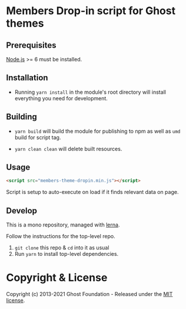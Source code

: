 # Members Drop-in script for Ghost themes

## Prerequisites

[Node.js](http://nodejs.org/) >= 6 must be installed.

## Installation

- Running `yarn install` in the module's root directory will install everything you need for development.

## Building

- `yarn build` will build the module for publishing to npm as well as `umd` build for script tag.

- `yarn clean clean` will delete built resources.


## Usage

```html
<script src="members-theme-dropin.min.js"></script>
```

Script is setup to auto-execute on load if it finds relevant data on page.

## Develop

This is a mono repository, managed with [lerna](https://lernajs.io/).

Follow the instructions for the top-level repo.
1. `git clone` this repo & `cd` into it as usual
2. Run `yarn` to install top-level dependencies.

# Copyright & License

Copyright (c) 2013-2021 Ghost Foundation - Released under the [MIT license](LICENSE).
